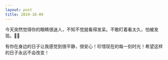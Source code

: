 ```yaml
---
layout: post
title: 2019-10-09 
---
```


今天突然觉得你的眼睛很迷人，不知不觉就看得发呆。不敢盯着看太久，怕被发现。🥰🥰

有你在身边的日子让我感觉到很平静，很安心！珍惜现在的每一刻时光！希望这样的日子永远不会改变！